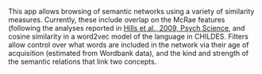 This app allows browsing of semantic networks using a variety of similarity measures. Currently, these include overlap on the McRae features (following the analyses reported in [Hills et al., 2009, Psych Science](http://www.iub.edu/~cogdev/labwork/PsychSci_Hills.pdf), and cosine similarity in a word2vec model of the language in CHILDES. Filters allow control over what words are included in the network via their age of acquisition (estimated from Wordbank data), and the kind and strength of the semantic relations that link two concepts.
